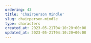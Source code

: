 ```yaml
---
ordering: 43
title: 'Chairperson Mindle'
slug: chairperson-mindle
type: characters
created_at: 2023-05-21T04:10:20+00:00
updated_at: 2023-05-21T04:10:20+00:00
---
```


